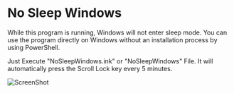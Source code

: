 ﻿# No Sleep Windows

While this program is running, Windows will not enter sleep mode.
You can use the program directly on Windows without an installation process by using PowerShell. 

Just Execute "NoSleepWindows.ink" or "NoSleepWindows" File.
It will automatically press the Scroll Lock key every 5 minutes.

![ScreenShot](https://github.com/user-attachments/assets/aa5b0fba-6289-4d7e-a673-d95753bdf9c5)
